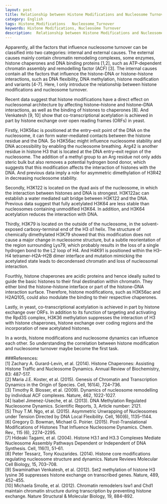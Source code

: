 ```yaml
---
layout: post
title: Relationship between Histone Modifications and Nucleosome Turnover
category: English
tags: Histone_Modifications   Nucleosome_Turnover
keywords: Histone Modifications, Nucleosome Turnover
description:  Relationship between Histone Modifications and Nucleosome Turnover
---
```


Apparently, all the factors that influence nucleosome turnover can be classified into two categories:  internal and external causes.  The external causes mainly contain chromatin remodeling complexes, some enzymes, histone chaperones and DNA binding proteins [1,2], such as ATP-dependent chromatin assembly and remodelling factor (ACF) [3]. The internal causes contain all the factors that influence the histone-DNA or histone-histone interactions, such as DNA flexibility, DNA methylation, histone modification and variants [4-7]. Here, I only introduce the relationship between histone modifications and nucleosome turnover.


Recent data suggest that histone modifications have a direct effect on nucleosomal architecture by affecting histone–histone and histone–DNA interactions, as well as the binding of histones to chaperones [8]. And Venkatesh [9, 10] show that co-transcriptional acetylation is achieved in part by histone exchange over open reading frames (ORFs) in yeast.


Firstly, H3K56ac is positioned at the entry–exit point of the DNA on the nucleosome, it can form water-mediated contacts between the histone residue and the DNA. So H3K56ac might influence nucleosome stability and DNA accessibility by enabling the nucleosome breathing. Arg42 is another residue in histone H3 that is located at the DNA entry–exit region of the nucleosome. The addition of a methyl group to an Arg residue not only adds steric bulk but also removes a potential hydrogen bond donor, which suggests that this modification affects the interaction of histones with the DNA. And previous data imply a role for asymmetric dimethylation of H3R42 in decreasing nucleosome stability.


Secondly, H3K122 is located on the dyad axis of the nucleosome, in which the interaction between histones and DNA is strongest. H3K122ac can establish a water mediated salt bridge between H3K122 and the DNA. Previous data suggest that fully acetylated H3K64 are less stable than nucleosomes containing unmodified H3K64. In addition, and H3K64 acetylation reduces the interaction with DNA.


Thirdly, H3K79 is located on the outside of the nucleosome, in the solvent-exposed carboxy-terminal end of the H3 α1 helix. The structure of chemically dimethylated H3K79 showed that this modification does not cause a major change in nucleosome structure, but a subtle reorientation of the region surrounding Lys79, which probably results in the loss of a single hydrogen bond to the L2 loop of H4. And H4K91 is positioned within the H3–H4 tetramer–H2A–H2B dimer interface and mutation mimicking the acetylated state leads to decondensed chromatin and loss of nucleosomal interaction.


Fourthly, histone chaperones are acidic proteins and hence ideally suited to guide the basic histones to their final destination within chromatin. They either bind the histone–histone interface or part of the histone–DNA interaction surface. Therefore, histone modifications, such as H3K56ac and H2AQ105, could also modulate the binding to their respective chaperones.


Lastly, in yeast, co-transcriptional acetylation is achieved in part by histone exchange over ORFs. In addition to its function of targeting and activating the Rpd3S complex, H3K36 methylation suppresses the interaction of H3 with histone chaperones, histone exchange over coding regions and the incorporation of new acetylated histones.


In a words, histone modifications and nucleosome dynamics can influence each other. So understanding the correlation between histone modification and nucleosome turnover maybe become the first task.




###References:                       
[1] Zachary A. Gurard-Levin, et al. (2014). Histone Chaperones: Assisting Histone Traffic and Nucleosome Dynamics. Annual Review of Biochemistry, 83: 487-517.                    
[2] Maria J.E. Koster, et al. (2015). Genesis of Chromatin and Transcription Dynamics in the Origin of Species. Cell, 161(4), 724–736.                       
[3] Timothy R. Blosser, et al. (2009). Dynamics of nucleosome remodelling by individual ACF complexes. Nature, 462, 1022-1027.                
[4] Isabel Jimenez-Useche, et al. (2013). DNA Methylation Regulated Nucleosome Dynamics. Scientific Reports, 3, Article number: 2121.                   
[5] Thuy T.M. Ngo, et al. (2015).  Asymmetric Unwrapping of Nucleosomes under Tension Directed by DNA Local Flexibility. Cell, 160(6), 1135–1144.                          
[6] Gregory D. Bowman, Michael G. Poirier. (2015). Post-Translational Modifications of Histones That Influence Nucleosome Dynamics. Chem. Rev., 115 (6), 2274–2295.                      
[7] Hideaki Tagami, et al. (2004). Histone H3.1 and H3.3 Complexes Mediate Nucleosome Assembly Pathways Dependent or Independent of DNA Synthesis. Cell, 116(1), 51–61.                              
[8] Peter Tessarz, Tony Kouzarides. (2014). Histone core modifications regulating nucleosome structure and dynamics. Nature Reviews Molecular Cell Biology, 15, 703–708.                       
[9] Swaminathan Venkatesh, et al. (2012). Set2 methylation of histone H3 lysine 36 suppresses histone exchange on transcribed genes. Nature, 489, 452–455.                    
[10] Michaela Smolle, et al. (2012). Chromatin remodelers Isw1 and Chd1 maintain chromatin structure during transcription by preventing histone exchange. Nature Structural & Molecular Biology, 19, 884–892.                        
                                                               
